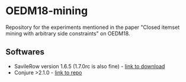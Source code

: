 # OEDM18-mining

Repository for the experiments mentioned in the paper "Closed itemset mining with arbitrary side constraints" on OEDM18.

## Softwares

- SavileRow version 1.6.5 (1.7.0rc is also fine) - [link to download](https://savilerow.cs.st-andrews.ac.uk/releases.html)
- Conjure >2.1.0 - [link to repo](https://github.com/conjure-cp/conjure)
